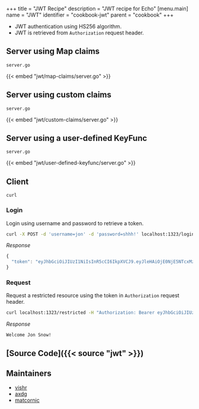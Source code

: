 +++
title = "JWT Recipe"
description = "JWT recipe for Echo"
[menu.main]
  name = "JWT"
  identifier = "cookbook-jwt"
  parent = "cookbook"
+++

- JWT authentication using HS256 algorithm.
- JWT is retrieved from `Authorization` request header.

## Server using Map claims

`server.go`

{{< embed "jwt/map-claims/server.go" >}}

## Server using custom claims

`server.go`

{{< embed "jwt/custom-claims/server.go" >}}

## Server using a user-defined KeyFunc

`server.go`

{{< embed "jwt/user-defined-keyfunc/server.go" >}}

## Client

`curl`

### Login

Login using username and password to retrieve a token.

```sh
curl -X POST -d 'username=jon' -d 'password=shhh!' localhost:1323/login
```

*Response*

```js
{
  "token": "eyJhbGciOiJIUzI1NiIsInR5cCI6IkpXVCJ9.eyJleHAiOjE0NjE5NTcxMzZ9.RB3arc4-OyzASAaUhC2W3ReWaXAt_z2Fd3BN4aWTgEY"
}
```

### Request

Request a restricted resource using the token in `Authorization` request header.

```sh
curl localhost:1323/restricted -H "Authorization: Bearer eyJhbGciOiJIUzI1NiIsInR5cCI6IkpXVCJ9.eyJleHAiOjE0NjE5NTcxMzZ9.RB3arc4-OyzASAaUhC2W3ReWaXAt_z2Fd3BN4aWTgEY"
```

*Response*

```
Welcome Jon Snow!
```

## [Source Code]({{< source "jwt" >}})

## Maintainers

- [vishr](https://github.com/vishr)
- [axdg](https://github.com/axdg)
- [matcornic](https://github.com/matcornic)

